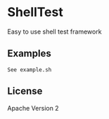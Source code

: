 # ShellTest 

Easy to use shell test framework

## Examples

	See example.sh

## License

Apache Version 2 
